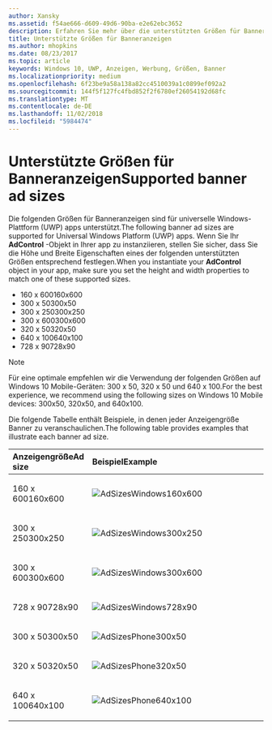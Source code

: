 ```yaml
---
author: Xansky
ms.assetid: f54ae666-d609-49d6-90ba-e2e62ebc3652
description: Erfahren Sie mehr über die unterstützten Größen für Banneranzeigen.
title: Unterstützte Größen für Banneranzeigen
ms.author: mhopkins
ms.date: 08/23/2017
ms.topic: article
keywords: Windows 10, UWP, Anzeigen, Werbung, Größen, Banner
ms.localizationpriority: medium
ms.openlocfilehash: 6f23be9a58a138a82cc4510039a1c0899ef092a2
ms.sourcegitcommit: 144f5f127fc4fbd852f2f6780ef26054192d68fc
ms.translationtype: MT
ms.contentlocale: de-DE
ms.lasthandoff: 11/02/2018
ms.locfileid: "5984474"
---
```

# <a name="supported-banner-ad-sizes"></a><span data-ttu-id="5e273-104">Unterstützte Größen für Banneranzeigen</span><span class="sxs-lookup"><span data-stu-id="5e273-104">Supported banner ad sizes</span></span>

<span data-ttu-id="5e273-105">Die folgenden Größen für Banneranzeigen sind für universelle Windows-Plattform (UWP) apps unterstützt.</span><span class="sxs-lookup"><span data-stu-id="5e273-105">The following banner ad sizes are supported for Universal Windows Platform (UWP) apps.</span></span> <span data-ttu-id="5e273-106">Wenn Sie Ihr **AdControl** -Objekt in Ihrer app zu instanziieren, stellen Sie sicher, dass Sie die Höhe und Breite Eigenschaften eines der folgenden unterstützten Größen entsprechend festlegen.</span><span class="sxs-lookup"><span data-stu-id="5e273-106">When you instantiate your **AdControl** object in your app, make sure you set the height and width properties to match one of these supported sizes.</span></span>

* <span data-ttu-id="5e273-107">160 x 600</span><span class="sxs-lookup"><span data-stu-id="5e273-107">160x600</span></span>
* <span data-ttu-id="5e273-108">300 x 50</span><span class="sxs-lookup"><span data-stu-id="5e273-108">300x50</span></span>
* <span data-ttu-id="5e273-109">300 x 250</span><span class="sxs-lookup"><span data-stu-id="5e273-109">300x250</span></span>
* <span data-ttu-id="5e273-110">300 x 600</span><span class="sxs-lookup"><span data-stu-id="5e273-110">300x600</span></span>
* <span data-ttu-id="5e273-111">320 x 50</span><span class="sxs-lookup"><span data-stu-id="5e273-111">320x50</span></span>
* <span data-ttu-id="5e273-112">640 x 100</span><span class="sxs-lookup"><span data-stu-id="5e273-112">640x100</span></span>
* <span data-ttu-id="5e273-113">728 x 90</span><span class="sxs-lookup"><span data-stu-id="5e273-113">728x90</span></span>

> [!NOTE]
> <span data-ttu-id="5e273-114">Für eine optimale empfehlen wir die Verwendung der folgenden Größen auf Windows 10 Mobile-Geräten: 300 x 50, 320 x 50 und 640 x 100.</span><span class="sxs-lookup"><span data-stu-id="5e273-114">For the best experience, we recommend using the following sizes on Windows 10 Mobile devices: 300x50, 320x50, and 640x100.</span></span>

<span data-ttu-id="5e273-115">Die folgende Tabelle enthält Beispiele, in denen jeder Anzeigengröße Banner zu veranschaulichen.</span><span class="sxs-lookup"><span data-stu-id="5e273-115">The following table provides examples that illustrate each banner ad size.</span></span>

<table>
<colgroup>
<col width="20%" />
<col width="80%" />
</colgroup>
<thead>
<tr class="header">
<th align="left"><span data-ttu-id="5e273-116">Anzeigengröße</span><span class="sxs-lookup"><span data-stu-id="5e273-116">Ad size</span></span></th>
<th align="left"><span data-ttu-id="5e273-117">Beispiel</span><span class="sxs-lookup"><span data-stu-id="5e273-117">Example</span></span></th>
</tr>
</thead>
<tbody>
<tr class="even">
<td align="left"><p><span data-ttu-id="5e273-118">160 x 600</span><span class="sxs-lookup"><span data-stu-id="5e273-118">160x600</span></span></p></td>
<td align="left"><img src="images/13-ab104187-3ba9-4c13-a510-6fa4c9bd8330.jpg" alt="AdSizesWindows160x600" /></td>
</tr>
<tr class="even">
<td align="left"><p><span data-ttu-id="5e273-119">300 x 250</span><span class="sxs-lookup"><span data-stu-id="5e273-119">300x250</span></span></p></td>
<td align="left"><img src="images/13-dff5785a-5355-47db-bb46-e2f41564b87c.jpg" alt="AdSizesWindows300x250" /></td>
</tr>
<tr class="odd">
<td align="left"><p><span data-ttu-id="5e273-120">300 x 600</span><span class="sxs-lookup"><span data-stu-id="5e273-120">300x600</span></span></p></td>
<td align="left"><img src="images/13-826a12c0-f3ee-4ea4-a9f9-aa5ed0e87490.jpg" alt="AdSizesWindows300x600" /></td>
</tr>
<tr class="odd">
<td align="left"><p><span data-ttu-id="5e273-121">728 x 90</span><span class="sxs-lookup"><span data-stu-id="5e273-121">728x90</span></span></p></td>
<td align="left"><img src="images/13-3071078f-228b-4336-97d3-5b783b163f9a.jpg" alt="AdSizesWindows728x90" /></td>
</tr>
<tr class="odd">
<td align="left"><p><span data-ttu-id="5e273-122">300 x 50</span><span class="sxs-lookup"><span data-stu-id="5e273-122">300x50</span></span></p></td>
<td align="left"><img src="images/13-ce34c5cf-3e7d-4dd4-a094-4fad5e95d5cf.jpg" alt="AdSizesPhone300x50" /></td>
</tr>
<tr class="even">
<td align="left"><p><span data-ttu-id="5e273-123">320 x 50</span><span class="sxs-lookup"><span data-stu-id="5e273-123">320x50</span></span></p></td>
<td align="left"><img src="images/13-f6f413da-ddde-4424-9364-41d8ba536d21.jpg" alt="AdSizesPhone320x50" /></td>
</tr>
<tr class="even">
<td align="left"><p><span data-ttu-id="5e273-124">640 x 100</span><span class="sxs-lookup"><span data-stu-id="5e273-124">640x100</span></span></p></td>
<td align="left"><img src="images/13-2bf69508-7c98-422d-9837-ed8bdca33c5a.jpg" alt="AdSizesPhone640x100" /></td>
</tr>
</tbody>
</table>

 

 

 
